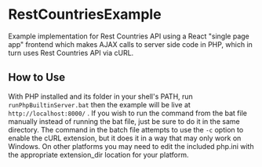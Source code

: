 # RestCountriesExample
Example implementation for Rest Countries API using a React "single page app" frontend which makes AJAX calls to server side code in PHP, which in turn uses Rest Countries API via cURL.
## How to Use
With PHP installed and its folder in your shell's PATH, run `runPhpBuiltinServer.bat` then the example will be live at `http://localhost:8000/` .
If you wish to run the command from the bat file manually instead of running the bat file, just be sure to do it in the same directory.
The command in the batch file attempts to use the `-c` option to enable the cURL extension, but it does it in a way that may only work on Windows. On other platforms you may need to edit the included php.ini with the appropriate extension_dir location for your platform.
